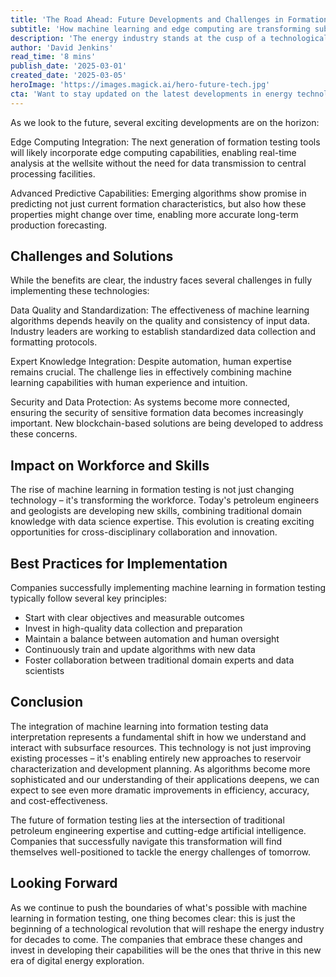 ```yaml
---
title: 'The Road Ahead: Future Developments and Challenges in Formation Testing'
subtitle: 'How machine learning and edge computing are transforming subsurface resource analysis'
description: 'The energy industry stands at the cusp of a technological revolution with edge computing and machine learning transforming formation testing. While challenges around data quality and security remain, companies implementing key best practices are seeing dramatic improvements in efficiency and accuracy. The future demands a workforce skilled in both traditional engineering and data science.'
author: 'David Jenkins'
read_time: '8 mins'
publish_date: '2025-03-01'
created_date: '2025-03-05'
heroImage: 'https://images.magick.ai/hero-future-tech.jpg'
cta: 'Want to stay updated on the latest developments in energy technology? Follow us on LinkedIn for exclusive insights and analysis from industry experts shaping the future of formation testing.'
---
```


As we look to the future, several exciting developments are on the horizon:

Edge Computing Integration: The next generation of formation testing tools will likely incorporate edge computing capabilities, enabling real-time analysis at the wellsite without the need for data transmission to central processing facilities.

Advanced Predictive Capabilities: Emerging algorithms show promise in predicting not just current formation characteristics, but also how these properties might change over time, enabling more accurate long-term production forecasting.

## Challenges and Solutions

While the benefits are clear, the industry faces several challenges in fully implementing these technologies:

Data Quality and Standardization: The effectiveness of machine learning algorithms depends heavily on the quality and consistency of input data. Industry leaders are working to establish standardized data collection and formatting protocols.

Expert Knowledge Integration: Despite automation, human expertise remains crucial. The challenge lies in effectively combining machine learning capabilities with human experience and intuition.

Security and Data Protection: As systems become more connected, ensuring the security of sensitive formation data becomes increasingly important. New blockchain-based solutions are being developed to address these concerns.

## Impact on Workforce and Skills

The rise of machine learning in formation testing is not just changing technology – it's transforming the workforce. Today's petroleum engineers and geologists are developing new skills, combining traditional domain knowledge with data science expertise. This evolution is creating exciting opportunities for cross-disciplinary collaboration and innovation.

## Best Practices for Implementation

Companies successfully implementing machine learning in formation testing typically follow several key principles:

- Start with clear objectives and measurable outcomes
- Invest in high-quality data collection and preparation
- Maintain a balance between automation and human oversight
- Continuously train and update algorithms with new data
- Foster collaboration between traditional domain experts and data scientists

## Conclusion

The integration of machine learning into formation testing data interpretation represents a fundamental shift in how we understand and interact with subsurface resources. This technology is not just improving existing processes – it's enabling entirely new approaches to reservoir characterization and development planning. As algorithms become more sophisticated and our understanding of their applications deepens, we can expect to see even more dramatic improvements in efficiency, accuracy, and cost-effectiveness.

The future of formation testing lies at the intersection of traditional petroleum engineering expertise and cutting-edge artificial intelligence. Companies that successfully navigate this transformation will find themselves well-positioned to tackle the energy challenges of tomorrow.

## Looking Forward

As we continue to push the boundaries of what's possible with machine learning in formation testing, one thing becomes clear: this is just the beginning of a technological revolution that will reshape the energy industry for decades to come. The companies that embrace these changes and invest in developing their capabilities will be the ones that thrive in this new era of digital energy exploration.
